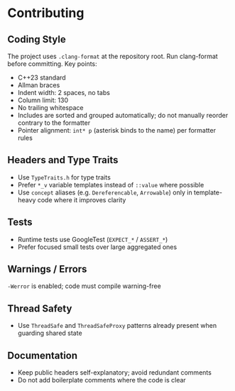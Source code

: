 # Contributing

## Coding Style

The project uses `.clang-format` at the repository root. Run clang-format before committing. Key points:

- C++23 standard
- Allman braces
- Indent width: 2 spaces, no tabs
- Column limit: 130
- No trailing whitespace
- Includes are sorted and grouped automatically; do not manually reorder contrary to the formatter
- Pointer alignment: `int* p` (asterisk binds to the name) per formatter rules

## Headers and Type Traits

- Use `TypeTraits.h` for type traits
- Prefer `*_v` variable templates instead of `::value` where possible
- Use `concept` aliases (e.g. `Dereferencable`, `Arrowable`) only in template-heavy code where it improves clarity

## Tests

- Runtime tests use GoogleTest (`EXPECT_*` / `ASSERT_*`)
- Prefer focused small tests over large aggregated ones

## Warnings / Errors

`-Werror` is enabled; code must compile warning-free

## Thread Safety

- Use `ThreadSafe` and `ThreadSafeProxy` patterns already present when guarding shared state

## Documentation

- Keep public headers self-explanatory; avoid redundant comments
- Do not add boilerplate comments where the code is clear
